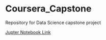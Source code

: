 # Coursera_Capstone
Repository for Data Science capstone project

[Jupter Notebook Link](https://jupyterlab-18.labs.cognitiveclass.ai/user/idienumah/lab?)
